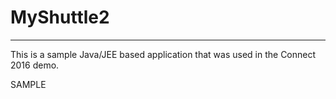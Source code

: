 # MyShuttle2
-------------

This is a sample Java/JEE based application that was used in the Connect 2016 demo. 

SAMPLE
